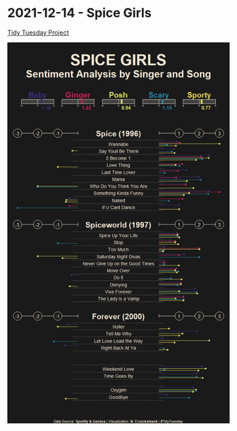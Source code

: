 # 2021-12-14 - Spice Girls

[Tidy Tuesday Project](https://github.com/rfordatascience/tidytuesday/tree/master/data/2021/2021-12-14)

![](https://github.com/ncruickshank/nc_r_tidytuesday/blob/master/2021/20211214%20-%20Spice%20Girls/Spice-Girls_files/figure-gfm/Spice%20Sentiments-1.png)
